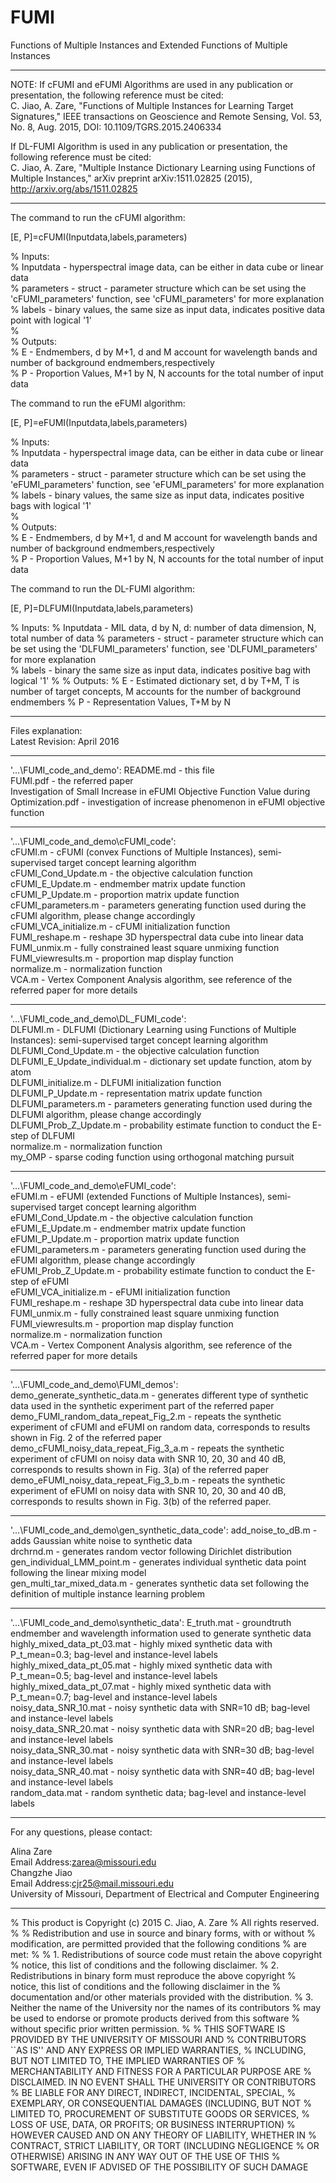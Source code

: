 # FUMI
Functions of Multiple Instances and Extended Functions of Multiple Instances  

****************************************************************

NOTE: If cFUMI and eFUMI Algorithms are used in any publication or presentation, the following reference must be cited:  
C. Jiao, A. Zare, "Functions of Multiple Instances for Learning Target Signatures," IEEE transactions on Geoscience and Remote Sensing, Vol. 53, No. 8, Aug. 2015, DOI: 10.1109/TGRS.2015.2406334

If DL-FUMI Algorithm is used in any publication or presentation, the following reference must be cited:  
C. Jiao, A. Zare, "Multiple Instance Dictionary Learning using Functions of Multiple Instances," arXiv preprint arXiv:1511.02825 (2015), http://arxiv.org/abs/1511.02825

****************************************************************

The command to run the cFUMI algorithm:   

[E, P]=cFUMI(Inputdata,labels,parameters)  

% Inputs:  
%   Inputdata - hyperspectral image data, can be either in data cube or linear data  
%   parameters - struct - parameter structure which can be set using the 'cFUMI_parameters' function, see 'cFUMI_parameters' for more explanation  
%   labels - binary values, the same size as input data, indicates positive data point with logical '1'  
%  
% Outputs:  
%   E - Endmembers, d by M+1, d and M account for wavelength bands and number of background endmembers,respectively  
%   P - Proportion Values, M+1 by N, N accounts for the total number of input data  

The command to run the eFUMI algorithm:   

[E, P]=eFUMI(Inputdata,labels,parameters)  

% Inputs:  
%   Inputdata - hyperspectral image data, can be either in data cube or linear data  
%   parameters - struct - parameter structure which can be set using the 'eFUMI_parameters' function, see 'eFUMI_parameters' for more explanation  
%   labels - binary values, the same size as input data, indicates positive bags with logical '1'  
%  
% Outputs:  
%   E - Endmembers, d by M+1, d and M account for wavelength bands and number of background endmembers,respectively  
%   P - Proportion Values, M+1 by N, N accounts for the total number of input data  


The command to run the DL-FUMI algorithm:   

[E, P]=DLFUMI(Inputdata,labels,parameters)

% Inputs:
%   Inputdata - MIL data, d by N, d: number of data dimension, N, total number of data
%   parameters - struct - parameter structure which can be set using the 'DLFUMI_parameters' function, see 'DLFUMI_parameters' for more explanation  
%   labels - binary the same size as input data, indicates positive bag with logical '1'
%
% Outputs:
%   E - Estimated dictionary set, d by T+M, T is number of target concepts, M accounts for the number of background endmembers
%   P - Representation Values, T+M by N 



****************************************************************

Files explanation:  
Latest Revision: April 2016

************

'...\FUMI_code_and_demo':
README.md                                                                                     -  this file  
FUMI.pdf                             -  the referred paper  
Investigation of Small Increase in eFUMI Objective Function Value during Optimization.pdf      -  investigation of increase phenomenon in eFUMI objective function  


************

'...\FUMI_code_and_demo\cFUMI_code':  
cFUMI.m                                                             -  cFUMI (convex Functions of Multiple Instances), semi-supervised target concept learning algorithm  
cFUMI_Cond_Update.m                                                 -  the objective calculation function  
cFUMI_E_Update.m                                                    -  endmember matrix update function  
cFUMI_P_Update.m                                                    -  proportion matrix update function  
cFUMI_parameters.m                                                  -  parameters generating function used during the cFUMI algorithm, please change accordingly  
cFUMI_VCA_initialize.m                                              -  cFUMI initialization function  
FUMI_reshape.m                                                      -  reshape 3D hyperspectral data cube into linear data  
FUMI_unmix.m                                                        -  fully constrained least square unmixing function  
FUMI_viewresults.m                                                  -  proportion map display function  
normalize.m                                                         -  normalization function  
VCA.m                                                               -  Vertex Component Analysis algorithm, see reference of the referred paper for more details  


************

'...\FUMI_code_and_demo\DL_FUMI_code':  
DLFUMI.m                                                            -  DLFUMI (Dictionary Learning using Functions of Multiple Instances): semi-supervised target concept learning algorithm
DLFUMI_Cond_Update.m                                                -  the objective calculation function  
DLFUMI_E_Update_individual.m                                        -  dictionary set update function, atom by atom  
DLFUMI_initialize.m                                                 -  DLFUMI initialization function  
DLFUMI_P_Update.m                                                   -  representation matrix update function  
DLFUMI_parameters.m                                                 -  parameters generating function used during the DLFUMI algorithm, please change accordingly  
DLFUMI_Prob_Z_Update.m                                              -  probability estimate function to conduct the E-step of DLFUMI  
normalize.m                                                         -  normalization function  
my_OMP                                                              -  sparse coding function using orthogonal matching pursuit


************

'...\FUMI_code_and_demo\eFUMI_code':  
eFUMI.m                                                             -  eFUMI (extended Functions of Multiple Instances), semi-supervised target concept learning algorithm  
eFUMI_Cond_Update.m                                                 -  the objective calculation function  
eFUMI_E_Update.m                                                    -  endmember matrix update function  
eFUMI_P_Update.m                                                    -  proportion matrix update function  
eFUMI_parameters.m                                                  -  parameters generating function used during the eFUMI algorithm, please change accordingly  
eFUMI_Prob_Z_Update.m                                               -  probability estimate function to conduct the E-step of eFUMI  
eFUMI_VCA_initialize.m                                              -  eFUMI initialization function  
FUMI_reshape.m                                                      -  reshape 3D hyperspectral data cube into linear data  
FUMI_unmix.m                                                        -  fully constrained least square unmixing function  
FUMI_viewresults.m                                                  -  proportion map display function  
normalize.m                                                         -  normalization function  
VCA.m                                                               -  Vertex Component Analysis algorithm, see reference of the referred paper for more details  

************

'...\FUMI_code_and_demo\FUMI_demos':  
demo_generate_synthetic_data.m                                      -  generates different type of synthetic data used in the synthetic experiment part of the referred paper  
demo_FUMI_random_data_repeat_Fig_2.m                                -  repeats the synthetic experiment of cFUMI and eFUMI on random data, corresponds to results shown in Fig. 2 of the referred paper  
demo_cFUMI_noisy_data_repeat_Fig_3_a.m                              -  repeats the synthetic experiment of cFUMI on noisy data with SNR 10, 20, 30 and 40 dB, corresponds to results shown in Fig. 3(a) of the referred paper  
demo_eFUMI_noisy_data_repeat_Fig_3_b.m                              -  repeats the synthetic experiment of eFUMI on noisy data with SNR 10, 20, 30 and 40 dB, corresponds to results shown in Fig. 3(b) of the referred paper.  


************

'...\FUMI_code_and_demo\gen_synthetic_data_code':
add_noise_to_dB.m                                                   -  adds Gaussian white noise to synthetic data  
drchrnd.m                                                           -  generates random vector following Dirichlet distribution  
gen_individual_LMM_point.m                                          -  generates individual synthetic data point following the linear mixing model  
gen_multi_tar_mixed_data.m                                          -  generates synthetic data set following the definition of multiple instance learning problem  

************

'...\FUMI_code_and_demo\synthetic_data':
E_truth.mat                                                         -  groundtruth endmember and wavelength information used to generate synthetic data  
highly_mixed_data_pt_03.mat                                         -  highly mixed synthetic data with P_t_mean=0.3; bag-level and instance-level labels  
highly_mixed_data_pt_05.mat                                         -  highly mixed synthetic data with P_t_mean=0.5; bag-level and instance-level labels  
highly_mixed_data_pt_07.mat                                         -  highly mixed synthetic data with P_t_mean=0.7; bag-level and instance-level labels  
noisy_data_SNR_10.mat                                               -  noisy synthetic data with SNR=10 dB; bag-level and instance-level labels  
noisy_data_SNR_20.mat                                               -  noisy synthetic data with SNR=20 dB; bag-level and instance-level labels  
noisy_data_SNR_30.mat                                               -  noisy synthetic data with SNR=30 dB; bag-level and instance-level labels  
noisy_data_SNR_40.mat                                               -  noisy synthetic data with SNR=40 dB; bag-level and instance-level labels  
random_data.mat                                                     -  random synthetic data; bag-level and instance-level labels  


****************************************************************

For any questions, please contact:

 Alina Zare  
 Email Address:zarea@missouri.edu   
 Changzhe Jiao  
 Email Address:cjr25@mail.missouri.edu  
 University of Missouri, Department of Electrical and Computer Engineering  

****************************************************************

% This product is Copyright (c) 2015 C. Jiao, A. Zare
% All rights reserved.
%
% Redistribution and use in source and binary forms, with or without
% modification, are permitted provided that the following conditions
% are met:
%
%   1. Redistributions of source code must retain the above copyright
%      notice, this list of conditions and the following disclaimer.
%   2. Redistributions in binary form must reproduce the above copyright
%      notice, this list of conditions and the following disclaimer in the
%      documentation and/or other materials provided with the distribution.
%   3. Neither the name of the University nor the names of its contributors
%      may be used to endorse or promote products derived from this software
%      without specific prior written permission.
%
% THIS SOFTWARE IS PROVIDED BY THE UNIVERSITY OF MISSOURI AND
% CONTRIBUTORS ``AS IS'' AND ANY EXPRESS OR IMPLIED WARRANTIES,
% INCLUDING, BUT NOT LIMITED TO, THE IMPLIED WARRANTIES OF
% MERCHANTABILITY AND FITNESS FOR A PARTICULAR PURPOSE ARE
% DISCLAIMED.  IN NO EVENT SHALL THE UNIVERSITY OR CONTRIBUTORS
% BE LIABLE FOR ANY DIRECT, INDIRECT, INCIDENTAL, SPECIAL,
% EXEMPLARY, OR CONSEQUENTIAL DAMAGES (INCLUDING, BUT NOT
% LIMITED TO, PROCUREMENT OF SUBSTITUTE GOODS OR SERVICES,
% LOSS OF USE, DATA, OR PROFITS; OR BUSINESS INTERRUPTION)
% HOWEVER CAUSED AND ON ANY THEORY OF LIABILITY, WHETHER IN
% CONTRACT, STRICT LIABILITY, OR TORT (INCLUDING NEGLIGENCE
% OR OTHERWISE) ARISING IN ANY WAY OUT OF THE USE OF THIS
% SOFTWARE, EVEN IF ADVISED OF THE POSSIBILITY OF SUCH DAMAGE


